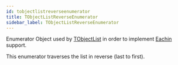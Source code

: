 ```yaml
---
id: tobjectlistreverseenumerator
title: TObjectListReverseEnumerator
sidebar_label: TObjectListReverseEnumerator
---
```


Enumerator Object used by [TObjectList](../../../brl/brl.objectlist/tobjectlist) in order to implement [Eachin](../../../brl/brl.blitz/#eachin) support.


This enumerator traverses the list in reverse (last to first).


